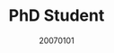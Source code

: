 ---
name: Junyao Gao
title: PhD Student
email: junyaogao@tongji.edu.cn
website: 
note:
category: PhD Students
photo: "/images/people/enrolled/phd/GaoJunYao.jpg" 
date: 20070101
---